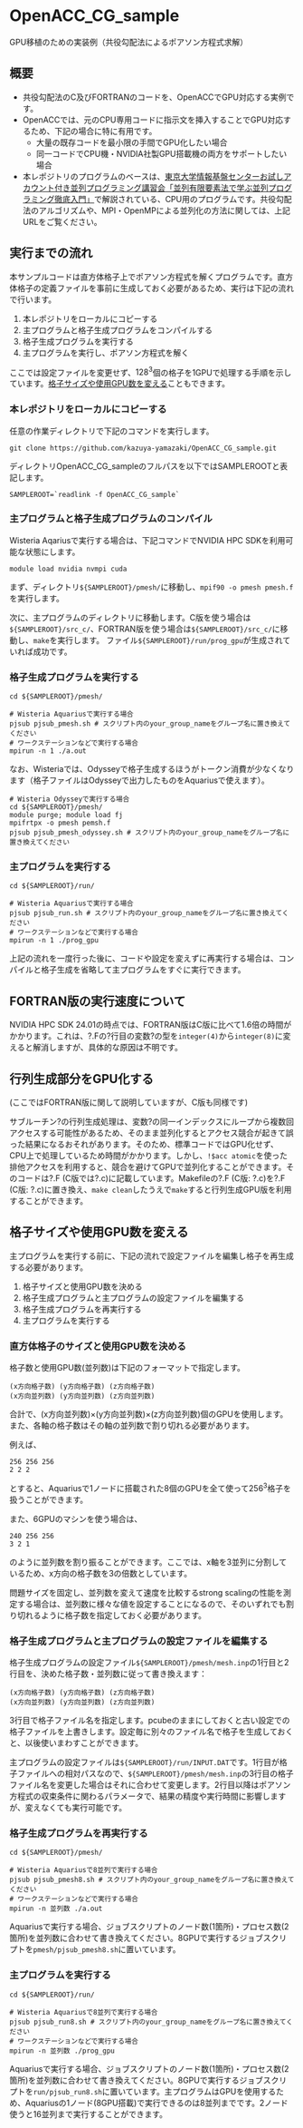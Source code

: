 # OpenACC_CG_sample
GPU移植のための実装例（共役勾配法によるポアソン方程式求解）

## 概要
* 共役勾配法のC及びFORTRANのコードを、OpenACCでGPU対応する実例です。
* OpenACCでは、元のCPU専用コードに指示文を挿入することでGPU対応するため、下記の場合に特に有用です。
  * 大量の既存コードを最小限の手間でGPU化したい場合
  * 同一コードでCPU機・NVIDIA社製GPU搭載機の両方をサポートしたい場合
* 本レポジトリのプログラムのベースは、[東京大学情報基盤センターお試しアカウント付き並列プログラミング講習会「並列有限要素法で学ぶ並列プログラミング徹底入門」](http://nkl.cc.u-tokyo.ac.jp/FEMall/)で解説されている、CPU用のプログラムです。共役勾配法のアルゴリズムや、MPI・OpenMPによる並列化の方法に関しては、上記URLをご覧ください。

## 実行までの流れ

本サンプルコードは直方体格子上でポアソン方程式を解くプログラムです。直方体格子の定義ファイルを事前に生成しておく必要があるため、実行は下記の流れで行います。
1. 本レポジトリをローカルにコピーする
1. 主プログラムと格子生成プログラムをコンパイルする
1. 格子生成プログラムを実行する
1. 主プログラムを実行し、ポアソン方程式を解く

ここでは設定ファイルを変更せず、$`128^3`$個の格子を1GPUで処理する手順を示しています。[格子サイズや使用GPU数を変える](#格子サイズや使用GPU数を変える)こともできます。

### 本レポジトリをローカルにコピーする
任意の作業ディレクトリで下記のコマンドを実行します。
```
git clone https://github.com/kazuya-yamazaki/OpenACC_CG_sample.git
```
ディレクトリOpenACC_CG_sampleのフルパスを以下ではSAMPLEROOTと表記します。
```
SAMPLEROOT=`readlink -f OpenACC_CG_sample`
```

### 主プログラムと格子生成プログラムのコンパイル
Wisteria Aqariusで実行する場合は、下記コマンドでNVIDIA HPC SDKを利用可能な状態にします。
```
module load nvidia nvmpi cuda
```
まず、ディレクトリ`${SAMPLEROOT}/pmesh/`に移動し、`mpif90 -o pmesh pmesh.f`を実行します。

次に、主プログラムのディレクトリに移動します。C版を使う場合は`${SAMPLEROOT}/src_c/`、FORTRAN版を使う場合は`${SAMPLEROOT}/src_c/`に移動し、`make`を実行します。
ファイル`${SAMPLEROOT}/run/prog_gpu`が生成されていれば成功です。

### 格子生成プログラムを実行する
```
cd ${SAMPLEROOT}/pmesh/

# Wisteria Aquariusで実行する場合
pjsub pjsub_pmesh.sh # スクリプト内のyour_group_nameをグループ名に置き換えてください
# ワークステーションなどで実行する場合
mpirun -n 1 ./a.out
```
なお、Wisteriaでは、Odysseyで格子生成するほうがトークン消費が少なくなります（格子ファイルはOdysseyで出力したものをAquariusで使えます）。
```
# Wisteria Odysseyで実行する場合
cd ${SAMPLEROOT}/pmesh/
module purge; module load fj
mpifrtpx -o pmesh pemsh.f
pjsub pjsub_pmesh_odyssey.sh # スクリプト内のyour_group_nameをグループ名に置き換えてください
```
### 主プログラムを実行する
```
cd ${SAMPLEROOT}/run/

# Wisteria Aquariusで実行する場合
pjsub pjsub_run.sh # スクリプト内のyour_group_nameをグループ名に置き換えてください
# ワークステーションなどで実行する場合
mpirun -n 1 ./prog_gpu
```
上記の流れを一度行った後に、コードや設定を変えずに再実行する場合は、コンパイルと格子生成を省略して主プログラムをすぐに実行できます。

## FORTRAN版の実行速度について
NVIDIA HPC SDK 24.01の時点では、FORTRAN版はC版に比べて1.6倍の時間がかかります。これは、?.Fの?行目の変数?の型を`integer(4)`から`integer(8)`に変えると解消しますが、具体的な原因は不明です。

## 行列生成部分をGPU化する
(ここではFORTRAN版に関して説明していますが、C版も同様です)

サブルーチン?の行列生成処理は、変数?の同一インデックスにループから複数回アクセスする可能性があるため、そのまま並列化するとアクセス競合が起きて誤った結果になるおそれがあります。そのため、標準コードではGPU化せず、CPU上で処理しているため時間がかかります。しかし、`!$acc atomic`を使った排他アクセスを利用すると、競合を避けてGPUで並列化することができます。そのコードは?.F (C版では?.c)に記載しています。Makefileの?.F (C版: ?.c)を?.F (C版: ?.c)に置き換え、`make clean`したうえで`make`すると行列生成GPU版を利用することができます。

## 格子サイズや使用GPU数を変える
主プログラムを実行する前に、下記の流れで設定ファイルを編集し格子を再生成する必要があります。
1. 格子サイズと使用GPU数を決める
1. 格子生成プログラムと主プログラムの設定ファイルを編集する
1. 格子生成プログラムを再実行する
1. 主プログラムを実行する

### 直方体格子のサイズと使用GPU数を決める
格子数と使用GPU数(並列数)は下記のフォーマットで指定します。
```
(x方向格子数) (y方向格子数) (z方向格子数)
(x方向並列数) (y方向並列数) (z方向並列数)
```
合計で、(x方向並列数)×(y方向並列数)×(z方向並列数)個のGPUを使用します。また、各軸の格子数はその軸の並列数で割り切れる必要があります。

例えば、
```
256 256 256
2 2 2
```
とすると、Aquariusで1ノードに搭載された8個のGPUを全て使って$`256^3`$格子を扱うことができます。

また、6GPUのマシンを使う場合は、
```
240 256 256
3 2 1
```
のように並列数を割り振ることができます。ここでは、x軸を3並列に分割しているため、x方向の格子数を3の倍数としています。

問題サイズを固定し、並列数を変えて速度を比較するstrong scalingの性能を測定する場合は、並列数に様々な値を設定することになるので、そのいずれでも割り切れるように格子数を指定しておく必要があります。

### 格子生成プログラムと主プログラムの設定ファイルを編集する
格子生成プログラムの設定ファイル`${SAMPLEROOT}/pmesh/mesh.inp`の1行目と2行目を、決めた格子数・並列数に従って書き換えます：
```
(x方向格子数) (y方向格子数) (z方向格子数)
(x方向並列数) (y方向並列数) (z方向並列数)
```
3行目で格子ファイル名を指定します。pcubeのままにしておくと古い設定での格子ファイルを上書きします。設定毎に別々のファイル名で格子を生成しておくと、以後使いまわすことができます。

主プログラムの設定ファイルは`${SAMPLEROOT}/run/INPUT.DAT`です。1行目が格子ファイルへの相対パスなので、`${SAMPLEROOT}/pmesh/mesh.inp`の3行目の格子ファイル名を変更した場合はそれに合わせて変更します。2行目以降はポアソン方程式の収束条件に関わるパラメータで、結果の精度や実行時間に影響しますが、変えなくても実行可能です。

### 格子生成プログラムを再実行する
```
cd ${SAMPLEROOT}/pmesh/

# Wisteria Aquariusで8並列で実行する場合
pjsub pjsub_pmesh8.sh # スクリプト内のyour_group_nameをグループ名に置き換えてください
# ワークステーションなどで実行する場合
mpirun -n 並列数 ./a.out
```
Aquariusで実行する場合、ジョブスクリプトのノード数(1箇所)・プロセス数(2箇所)を並列数に合わせて書き換えてください。8GPUで実行するジョブスクリプトを`pmesh/pjsub_pmesh8.sh`に置いています。

### 主プログラムを実行する
```
cd ${SAMPLEROOT}/run/

# Wisteria Aquariusで8並列で実行する場合
pjsub pjsub_run8.sh # スクリプト内のyour_group_nameをグループ名に置き換えてください
# ワークステーションなどで実行する場合
mpirun -n 並列数 ./prog_gpu
```
Aquariusで実行する場合、ジョブスクリプトのノード数(1箇所)・プロセス数(2箇所)を並列数に合わせて書き換えてください。8GPUで実行するジョブスクリプトを`run/pjsub_run8.sh`に置いています。主プログラムはGPUを使用するため、Aquariusの1ノード(8GPU搭載)で実行できるのは8並列までです。2ノード使うと16並列まで実行することができます。
